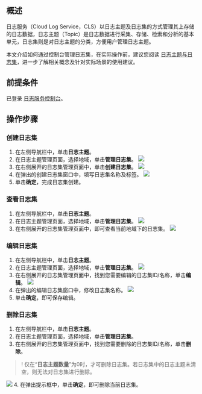 ## 概述

日志服务（Cloud Log Service，CLS）以日志主题及日志集的方式管理其上存储的日志数据，日志主题（Topic）是日志数据进行采集、存储、检索和分析的基本单元，日志集则是对日志主题的分类，方便用户管理日志主题。

本文介绍如何通过控制台管理日志集，在实际操作前，建议您阅读 [日志主题与日志集](https://cloud.tencent.com/document/product/614/35676)，进一步了解相关概念及针对实际场景的使用建议。


## 前提条件

已登录 [日志服务控制台](https://console.cloud.tencent.com/cls)。

## 操作步骤

### 创建日志集

1. 在左侧导航栏中，单击**日志主题**。
2. 在日志主题管理页面，选择地域，单击**管理日志集**。
![](https://qcloudimg.tencent-cloud.cn/raw/58ac328b40c1e1d8bdaf7cc842cc78c0.png)
3. 在右侧展开的日志集管理页面中，单击**创建日志集**。
![](https://qcloudimg.tencent-cloud.cn/raw/1e029037d9d3c79a847e1263aa8463b6.png)
4. 在弹出的创建日志集窗口中，填写日志集名称及标签。
![](https://qcloudimg.tencent-cloud.cn/raw/ae03b44a990979abbb5e756284766df1.png)
5. 单击**确定**，完成日志集创建。


### 查看日志集

1. 在左侧导航栏中，单击**日志主题**。
2. 在日志主题管理页面，选择地域，单击**管理日志集**。
![](https://qcloudimg.tencent-cloud.cn/raw/58ac328b40c1e1d8bdaf7cc842cc78c0.png)
3. 在右侧展开的日志集管理页面中，即可查看当前地域下的日志集。
![](https://qcloudimg.tencent-cloud.cn/raw/88cf7512748ac5d583b5d2c89456b92c.png)


### 编辑日志集

1. 在左侧导航栏中，单击**日志主题**。
2. 在日志主题管理页面，选择地域，单击**管理日志集**。
![](https://qcloudimg.tencent-cloud.cn/raw/58ac328b40c1e1d8bdaf7cc842cc78c0.png)
3. 在右侧展开的日志集管理页面中，找到您需要编辑的日志集ID/名称，单击**编辑**。
![](https://qcloudimg.tencent-cloud.cn/raw/b8a2c817dcbdf4098d2ea90daa3ce597.png)
4. 在弹出的编辑日志集窗口中，修改日志集名称。
![](https://qcloudimg.tencent-cloud.cn/raw/ace4c021254beeb1d298201cf7bce5d9.png)
5. 单击**确定**，即可保存编辑。


### 删除日志集

1. 在左侧导航栏中，单击**日志主题**。
2. 在日志主题管理页面，选择地域，单击**管理日志集**。
3. 在右侧展开的日志集管理页面中，找到您需要删除的日志集ID/名称，单击**删除**。
>! 仅在“**日志主题数量**”为0时，才可删除日志集。若日志集中的日志主题未清空，则无法对日志集进行删除。
>
![](https://qcloudimg.tencent-cloud.cn/raw/fa9fc1b008fcf87b0cb9c1c77b7a76b0.png)
4. 在弹出提示框中，单击**确定**，即可删除当前日志集。


